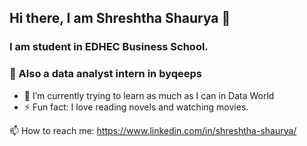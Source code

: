 ## Hi there, I am Shreshtha Shaurya 👋
### I am student in EDHEC Business School.
### 🔭 Also a data analyst intern in byqeeps

- 🌱 I’m currently trying to learn as much as I can in Data World
- ⚡ Fun fact: I love reading novels and watching movies.

📫 How to reach me: https://www.linkedin.com/in/shreshtha-shaurya/
<!--
**ShreshShaurya/ShreshShaurya** is a ✨ _special_ ✨ repository because its `README.md` (this file) appears on your GitHub profile.

Here are some ideas to get you started:

- 🔭 I’m currently working on byqeeps as a Data Analyst intern
- 🌱 I’m currently learning data handling in python
- 📫 How to reach me: https://www.linkedin.com/in/shreshtha-shaurya/
- ⚡ Fun fact: I love reading novels and watching movies.
-->
